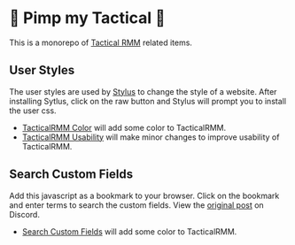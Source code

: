 # 👑 Pimp my Tactical 💍

This is a monorepo of [Tactical RMM][] related items.

[Tactical RMM]: https://github.com/amidaware/tacticalrmm

## User Styles

The user styles are used by [Stylus][] to change the style of a website. After installing Sytlus, click on the raw
button and Stylus will prompt you to install the user css.

- [TacticalRMM Color](./user-css/tacticalrmm-color.user.css) will add some color to TacticalRMM.
- [TacticalRMM Usability](./user-css/tacticalrmm-usability.user.css) will make minor changes to improve
  usability of TacticalRMM.

[Stylus]: https://github.com/openstyles/stylus

## Search Custom Fields

Add this javascript as a bookmark to your browser. Click on the bookmark and enter terms to search the custom fields.
View the [original post][] on Discord.

- [Search Custom Fields](./search-custom-fields/search-custom-fields.js) will add some color to
  TacticalRMM.

[original post]: https://discord.com/channels/736478043522072608/1006998861400776824/1006998861400776824
